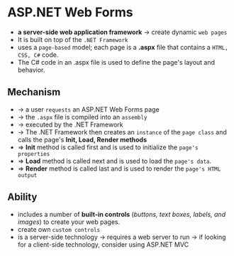 # ASP.NET Web Forms 
* **a server-side web application framework** -> create dynamic `web pages`
* It is built on top of the `.NET Framework`
* uses a `page-based` model; each page is a **.aspx** file that contains a `HTML, CSS, C#` code. 
* The C# code in an .aspx file is used to define the page's layout and behavior.

## Mechanism
* -> a user `requests` an ASP.NET Web Forms page 
* -> the `.aspx` file is compiled into an `assembly`
* -> executed by the .NET Framework
* -> The .NET Framework then creates an `instance` of the `page class` and calls the page's **Init, Load, Render methods**
* => **Init** method is called first and is used to initialize the `page's properties`
* => **Load** method is called next and is used to load the `page's data`. 
* => **Render** method is called last and is used to render the `page's HTML output`

## Ability
* includes a number of **built-in controls** (_buttons, text boxes, labels, and images_) to create your web pages. 
* create own `custom controls`
* is a server-side technology -> requires a web server to run -> if looking for a client-side technology, consider using ASP.NET MVC


